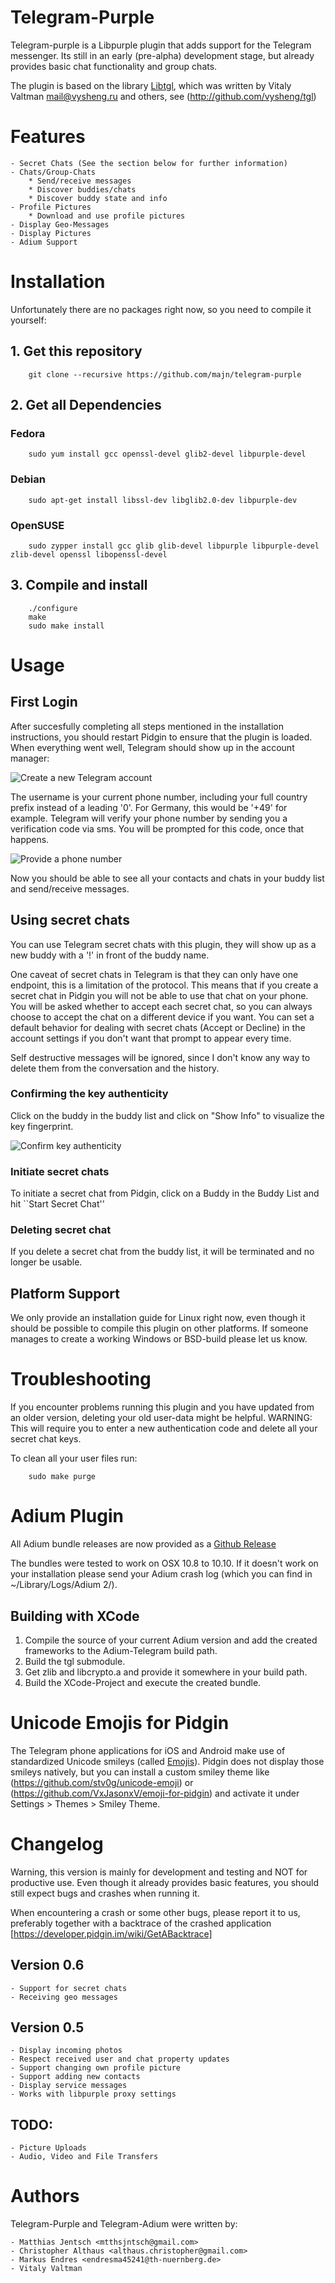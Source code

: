 Telegram-Purple
===============

Telegram-purple is a Libpurple plugin that adds support for the Telegram messenger. Its still in an early (pre-alpha) development stage, but already provides basic chat functionality and group chats.

The plugin is based on the library [Libtgl](https://github.com/vysheng/tgl), which was written by Vitaly Valtman <mail@vysheng.ru> and others, see (http://github.com/vysheng/tgl)

# Features

    - Secret Chats (See the section below for further information)
    - Chats/Group-Chats
        * Send/receive messages
        * Discover buddies/chats
        * Discover buddy state and info
    - Profile Pictures
        * Download and use profile pictures
    - Display Geo-Messages
    - Display Pictures
    - Adium Support


# Installation

Unfortunately there are no packages right now, so you need to compile it yourself:

## 1. Get this repository


        git clone --recursive https://github.com/majn/telegram-purple


## 2. Get all Dependencies


### Fedora

        sudo yum install gcc openssl-devel glib2-devel libpurple-devel


### Debian

        sudo apt-get install libssl-dev libglib2.0-dev libpurple-dev


### OpenSUSE

        sudo zypper install gcc glib glib-devel libpurple libpurple-devel zlib-devel openssl libopenssl-devel


## 3. Compile and install

        ./configure
        make
        sudo make install


# Usage

## First Login

After succesfully completing all steps mentioned in the installation instructions, you should restart Pidgin to ensure that the plugin is loaded. When everything went well, Telegram should show up in the account manager:

![Create a new Telegram account](http://h2079792.stratoserver.net/telegram-purple/res/install-1.png)

The username is your current phone number, including your full country prefix instead of a leading '0'. For Germany, this would be '+49' for example. Telegram will verify your phone number by sending you a verification code via sms. You will be prompted for this code, once that happens.

![Provide a phone number](http://h2079792.stratoserver.net/telegram-purple/res/install-2.png)
 
Now you should be able to see all your contacts and chats in your buddy list and send/receive messages.

## Using secret chats

You can use Telegram secret chats with this plugin, they will show up as a new buddy with a '!' in front of the buddy name.

One caveat of secret chats in Telegram is that they can only have one endpoint, this is a limitation of the protocol. This means that if you create a secret chat in Pidgin you will not be able to use that chat on your phone. You will be asked whether to accept each secret chat, so you can always choose to accept the chat on a different device if you want. You can set a default behavior for dealing with secret chats (Accept or Decline) in the account settings if you don't want that prompt to appear every time.

Self destructive messages will be ignored, since I don't know any way to delete them from the conversation and the history.

### Confirming the key authenticity

Click on the buddy in the buddy list and click on "Show Info" to visualize the key fingerprint.  

![Confirm key authenticity](http://h2079792.stratoserver.net/telegram-purple/res/key.png)

### Initiate secret chats

To initiate a secret chat from Pidgin, click on a Buddy in the Buddy List and hit ``Start Secret Chat''

### Deleting secret chat

If you delete a secret chat from the buddy list, it will be terminated and no longer be usable.


## Platform Support

We only provide an installation guide for Linux right now, even though it should be possible to compile this plugin on other platforms. If someone manages to create a working Windows or BSD-build please let us know.



# Troubleshooting

If you encounter problems running this plugin and you have updated from an older version,
deleting your old user-data might be helpful. WARNING: This will require you to enter a new authentication
code and delete all your secret chat keys.

To clean all your user files run:


        sudo make purge


# Adium Plugin

All Adium bundle releases are now provided as a [Github Release](https://github.com/majn/telegram-purple/releases)

The bundles were tested to work on OSX 10.8 to 10.10. If it doesn't work on your installation
please send your Adium crash log (which you can find in ~/Library/Logs/Adium 2/).

## Building with XCode

1. Compile the source of your current Adium version and add the created frameworks to the Adium-Telegram build path.
2. Build the tgl submodule.
2. Get zlib and libcrypto.a and provide it somewhere in your build path.
3. Build the XCode-Project and execute the created bundle.


# Unicode Emojis for Pidgin

The Telegram phone applications for iOS and Android make use of standardized Unicode smileys (called [Emojis](https://en.wikipedia.org/wiki/Emoji)). Pidgin
does not display those smileys natively, but you can install a custom smiley theme like (https://github.com/stv0g/unicode-emoji) or (https://github.com/VxJasonxV/emoji-for-pidgin) and activate it under Settings > Themes > Smiley Theme.


# Changelog

Warning, this version is mainly for development and testing and NOT for productive use. Even though it already provides basic features, you should still expect bugs and crashes when running it.

When encountering a crash or some other bugs, please report it to us, preferably together with a backtrace of the crashed application [https://developer.pidgin.im/wiki/GetABacktrace]

## Version 0.6

    - Support for secret chats 
    - Receiving geo messages

## Version 0.5

    - Display incoming photos
    - Respect received user and chat property updates
    - Support changing own profile picture
    - Support adding new contacts
    - Display service messages
    - Works with libpurple proxy settings

## TODO:

    - Picture Uploads
    - Audio, Video and File Transfers

# Authors

Telegram-Purple and Telegram-Adium were written by:

    - Matthias Jentsch <mtthsjntsch@gmail.com>
    - Christopher Althaus <althaus.christopher@gmail.com>
    - Markus Endres <endresma45241@th-nuernberg.de>
    - Vitaly Valtman
